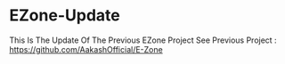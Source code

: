 # EZone-Update
This Is The Update Of The Previous EZone Project
See Previous Project : https://github.com/AakashOfficial/E-Zone
